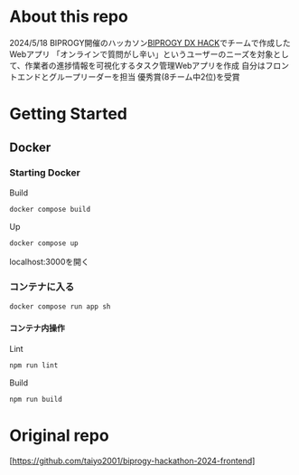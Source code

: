 # About this repo
2024/5/18 BIPROGY開催のハッカソン[BIPROGY DX HACK](https://www.biprogy.com/recruit/hackathon/index_hackason.html)でチームで作成したWebアプリ
「オンラインで質問がし辛い」というユーザーのニーズを対象として、作業者の進捗情報を可視化するタスク管理Webアプリを作成
自分はフロントエンドとグループリーダーを担当
優秀賞(8チーム中2位)を受賞

# Getting Started

## Docker

### Starting Docker

Build
```bash
docker compose build
```

Up
```bash
docker compose up
```

localhost:3000を開く

### コンテナに入る
```bash
docker compose run app sh
```

#### コンテナ内操作
Lint
```bash
npm run lint
```

Build
```bash
npm run build
```

# Original repo
[https://github.com/taiyo2001/biprogy-hackathon-2024-frontend]